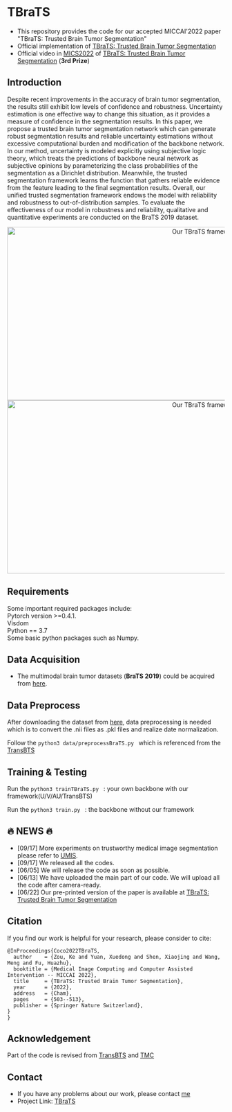 # TBraTS
* This repository provides the code for our accepted MICCAI'2022 paper "TBraTS: Trusted Brain Tumor Segmentation"
* Official implementation of [TBraTS: Trusted Brain Tumor Segmentation](https://arxiv.org/abs/2206.09309)
* Official video in [MICS2022](https://aim.nuist.edu.cn/events/mics2022.htm) of [TBraTS: Trusted Brain Tumor Segmentation](https://www.bilibili.com/video/BV1nW4y1a7Qp/?spm_id_from=333.337.search-card.all.click&vd_source=6ab19d355475883daafd34a6daae54a5) (**3rd Prize**)

## Introduction
Despite recent improvements in the accuracy of brain tumor segmentation, the results still exhibit low levels of confidence and robustness. Uncertainty estimation is one effective way to change this situation, as it provides a measure of confidence in the segmentation results. In this paper, we propose a trusted brain tumor segmentation network which can generate robust segmentation results and reliable uncertainty estimations without excessive computational burden and modification of the backbone network. In our method, uncertainty is modeled explicitly using subjective logic theory, which treats the predictions of backbone neural network as subjective opinions by parameterizing the class probabilities of the segmentation as a Dirichlet distribution. Meanwhile, the trusted segmentation framework learns the function that gathers reliable evidence from the feature leading to the final segmentation results. Overall, our unified trusted segmentation framework endows the model with reliability and robustness to out-of-distribution samples. To evaluate the effectiveness of our model in robustness and reliability, qualitative and quantitative experiments are conducted on the BraTS 2019 dataset.

<div align=center><img width="900" height="400" alt="Our TBraTS framework" src="https://github.com/Cocofeat/UMIS/blob/main/image/Moti-TMIS.pdf"/></div>
<div align=center><img width="900" height="400" alt="Our TBraTS framework" src="https://github.com/Cocofeat/UMIS/blob/main/image/NC_F1.pdf"/></div>

## Requirements
Some important required packages include:  
Pytorch version >=0.4.1.  
Visdom  
Python == 3.7  
Some basic python packages such as Numpy.  

## Data Acquisition
- The multimodal brain tumor datasets (**BraTS 2019**) could be acquired from [here](https://ipp.cbica.upenn.edu/).

## Data Preprocess
After downloading the dataset from [here](https://ipp.cbica.upenn.edu/), data preprocessing is needed which is to convert the .nii files as .pkl files and realize date normalization.

Follow the `python3 data/preprocessBraTS.py ` which is referenced from the [TransBTS](https://github.com/Wenxuan-1119/TransBTS/blob/main/data/preprocess.py)

## Training & Testing 
Run the `python3 trainTBraTS.py ` : your own backbone with our framework(U/V/AU/TransBTS)

Run the `python3 train.py ` : the backbone without our framework

##  :fire: NEWS :fire:
* [09/17] More experiments on trustworthy medical image segmentation please refer to [UMIS](https://github.com/Cocofeat/UMIS). 
* [09/17] We released all the codes. 
* [06/05] We will release the code as soon as possible. 
* [06/13] We have uploaded the main part of our code. We will upload all the code after camera-ready.
* [06/22] Our pre-printed version of the paper is available at [TBraTS: Trusted Brain Tumor Segmentation](https://arxiv.org/abs/2206.09309)
## Citation
If you find our work is helpful for your research, please consider to cite:  
```
@InProceedings{Coco2022TBraTS,
  author    = {Zou, Ke and Yuan, Xuedong and Shen, Xiaojing and Wang, Meng and Fu, Huazhu},
  booktitle = {Medical Image Computing and Computer Assisted Intervention -- MICCAI 2022},
  title     = {TBraTS: Trusted Brain Tumor Segmentation},
  year      = {2022},
  address   = {Cham},
  pages     = {503--513},
  publisher = {Springer Nature Switzerland},
}
}
```
## Acknowledgement
Part of the code is revised from [TransBTS](https://github.com/Wenxuan-1119/TransBTS) and [TMC](https://github.com/hanmenghan/TMC)

## Contact
* If you have any problems about our work, please contact [me](kezou8@gmail.com) 
* Project Link: [TBraTS](https://github.com/Cocofeat/TBraTS/)
